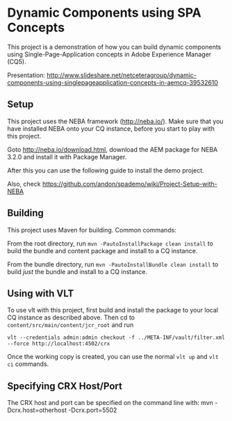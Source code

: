Dynamic Components using SPA Concepts
========

This project is a demonstration of how you can build dynamic components using Single-Page-Application concepts in Adobe Experience Manager (CQ5).

Presentation: http://www.slideshare.net/netceteragroup/dynamic-components-using-singlepageapplication-concepts-in-aemcq-39532610

Setup
-----

This project uses the NEBA framework (http://neba.io/). Make sure that you have installed NEBA onto your CQ instance, before you start to play with this project.

Goto http://neba.io/download.html, download the AEM package for NEBA 3.2.0 and install it with Package Manager.

After this you can use the following guide to install the demo project.

Also, check https://github.com/andon/spademo/wiki/Project-Setup-with-NEBA

Building
--------

This project uses Maven for building. Common commands:

From the root directory, run ``mvn -PautoInstallPackage clean install`` to build the bundle and content package and install to a CQ instance.

From the bundle directory, run ``mvn -PautoInstallBundle clean install`` to build *just* the bundle and install to a CQ instance.

Using with VLT
--------------

To use vlt with this project, first build and install the package to your local CQ instance as described above. Then cd to `content/src/main/content/jcr_root` and run

    vlt --credentials admin:admin checkout -f ../META-INF/vault/filter.xml --force http://localhost:4502/crx

Once the working copy is created, you can use the normal ``vlt up`` and ``vlt ci`` commands.

Specifying CRX Host/Port
------------------------

The CRX host and port can be specified on the command line with:
mvn -Dcrx.host=otherhost -Dcrx.port=5502 <goals>


